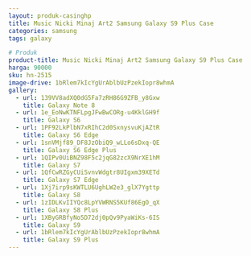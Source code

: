 ```yaml
---
layout: produk-casinghp
title: Music Nicki Minaj Art2 Samsung Galaxy S9 Plus Case
categories: samsung
tags: galaxy

# Produk
product-title: Music Nicki Minaj Art2 Samsung Galaxy S9 Plus Case
harga: 90000
sku: hn-2515
image-drive: 1bRlem7kIcYgUrAblbUzPzekIopr8whmA
gallery:
  - url: 139VV8adXQ0dG5Fa7zRH86G9ZFB_y8Gxw
    title: Galaxy Note 8
  - url: 1e_EoNwKTNFLpgJFwBwCORg-u4KklGH9f
    title: Galaxy S6
  - url: 1PF92LkPlbN7xRIhC2d0SxnysvuKjAZtR
    title: Galaxy S6 Edge
  - url: 1snVMjf89_DF8JzObiQ9_wLLo6sDxq-QE
    title: Galaxy S6 Edge Plus
  - url: 1QIPv0UiBNZ98F5c2jqG82zcX9NrXE1hM
    title: Galaxy S7
  - url: 1QfCwRZGyCUiSvnvWdgtr8UIgxm39XETd
    title: Galaxy S7 Edge
  - url: 1Xj7irp9sKWTLU6UghLW2e3_glX7Ygttp
    title: Galaxy S8
  - url: 1zIDLKvIIYQc8LpYVWRNS5KUf86EgO_qX
    title: Galaxy S8 Plus
  - url: 1XByGRBfyNo5D72dj0pQv9PyaWiKs-6IS
    title: Galaxy S9
  - url: 1bRlem7kIcYgUrAblbUzPzekIopr8whmA
    title: Galaxy S9 Plus
---
```

